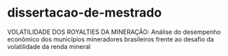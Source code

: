 # dissertacao-de-mestrado
VOLATILIDADE DOS ROYALTIES DA MINERAÇÃO: Análise do desempenho econômico dos municípios mineradores brasileiros frente ao desafio da volatilidade da renda mineral
